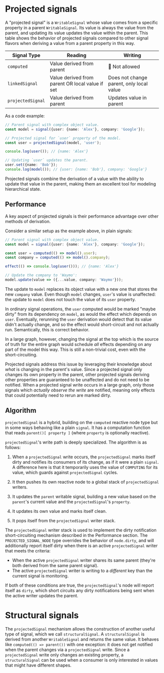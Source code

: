 # Projected signals

A "projected signal" is a `WritableSignal` whose value comes from a specific property in a parent `WritableSignal`. Its value is always the value from the parent, and updating its value updates the value within the parent. This table shows the behavior of projected signals compared to other signal flavors when deriving a value from a parent property in this way.

| Signal Type       | Reading                                         | Writing                                  |
| ----------------- | ----------------------------------------------- | ---------------------------------------- |
| `computed`        | Value derived from parent                       | 🚫 Not allowed                           |
| `linkedSignal`    | Value derived from parent OR local value if set | Does not change parent, only local value |
| `projectedSignal` | Value derived from parent                       | Updates value in parent                  |

As a code example:

```ts
// Parent signal with complex object value.
const model = signal({user: {name: 'Alex'}, company: 'Google'});

// Projected signal for `user` property of the model.
const user = projectedSignal(model, 'user');

console.log(user()); // {name: 'Alex'}

// Updating `user` updates the parent.
user.set({name: 'Bob'});
console.log(model()); // {user: {name: 'Bob'}, company: 'Google'}
```

Projected signals combine the derivation of a value with the ability to update that value in the parent, making them an excellent tool for modeling hierarchical state.

## Performance

A key aspect of projected signals is their performance advantage over other methods of derivation.

Consider a similar setup as the example above, in plain signals:

```ts
// Parent signal with complex object value.
const model = signal({user: {name: 'Alex'}, company: 'Google'});

const user = computed(() => model().user);
const company = computed(() => model().company);

effect(() => console.log(user())); // {name: 'Alex'}

// Update the company to 'Waymo':
model.update(value => ({...value, company: 'Waymo'}));
```

The update to `model` replaces its object value with a new one that stores the new `company` value. Even though `model` changes, `user`'s value is unaffected: the update to `model` does not touch the value of its `user` property.

In ordinary signal operations, the `user` computed would be marked "maybe dirty" from its dependency on `model`, as would the effect which depends on `user`. Eventually, rerunning the `user` derivation would detect that its value didn't actually change, and so the effect would short-circuit and not actually run. Semantically, this is correct behavior.

In a large graph, however, changing the signal at the top which is the source of truth for the entire graph would schedule _all_ effects depending on any part of the model this way. This is still a non-trivial cost, even with the short-circuiting.

Projected signals address this issue by leveraging their knowledge about _what_ is changing in the parent's value. Since a projected signal only changes its own property in the parent, other projected signals deriving other properties are guaranteed to be unaffected and do not need to be notified. When a projected signal write occurs in a large graph, only those signals which _actually observe the write_ are notified, meaning only effects that could potentially need to rerun are marked dirty.

## Algorithm

`projectedSignal` is a hybrid, building on the `computed` reactive node type but in some ways behaving like a plain `signal`. It has a computation function that reads `parent()[ property ]` (where `property` is optionally reactive).

`projectedSignal`'s write path is deeply specialized. The algorithm is as follows:

1. When a `projectedSignal` write occurs, the `projectedSignal` marks itself dirty and notifies its consumers of its change, as if it were a plain `signal`. A difference here is that it temporarily uses the value of `COMPUTING` for its value, which guards against `projectedSignal` cycles.

2. It then pushes its own reactive node to a global stack of `projectedSignal` writers.

3. It updates the `parent` writable signal, building a new value based on the `parent`'s current value and the `projectedSignal`'s `property`.

4. It updates its own value and marks itself clean.

5. It pops itself from the `projectedSignal` writer stack.

The `projectedSignal` writer stack is used to implement the dirty notification short-circuiting mechanism described in the Performance section. The `PROJECTED_SIGNAL_NODE` type overrides the behavior of `node.dirty`, and will additionally report itself dirty when there is an active `projectedSignal` writer that meets the criteria:

- When the active `projectedSignal` writer shares its same parent (they're both derived from the same parent signal).
- The active `projectedSignal` writer is writing to a _different_ key than the current signal is monitoring.

If both of these conditions are true, the `projectedSignal`'s node will report itself as `dirty`, which short circuits any dirty notifications being sent when the active writer updates the parent.

# Structural signals

The `projectedSignal` mechanism allows the construction of another useful type of signal, which we call `structuralSignal`. A `structuralSignal` is derived from another `WritableSignal` and returns the same value. It behaves like `computed(() => parent())` with one exception: it does not get notified when the parent changes via a `projectedSignal` write. Since a `projectedSignal` write only changes an existing property, a `structuralSignal` can be used when a consumer is only interested in values that might have different shapes.
